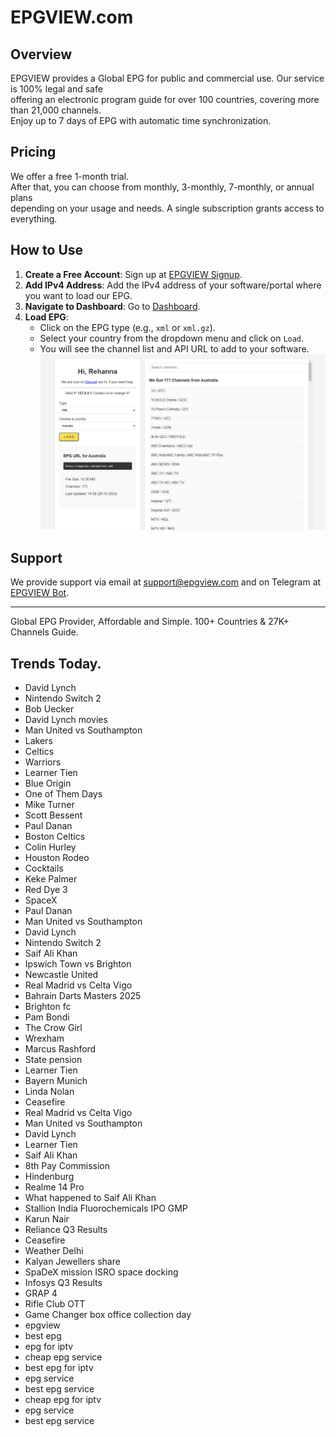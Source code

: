 # EPGVIEW.com



## Overview
EPGVIEW provides a Global EPG for public and commercial use. Our service is 100% legal and safe\
offering an electronic program guide for over 100 countries, covering more than 21,000 channels.\
Enjoy up to 7 days of EPG with automatic time synchronization.

## Pricing
We offer a free 1-month trial. \
After that, you can choose from monthly, 3-monthly, 7-monthly, or annual plans \
depending on your usage and needs. A single subscription grants access to everything.

## How to Use
1. **Create a Free Account**: Sign up at [EPGVIEW Signup](https://epgview.com/signup.php).
2. **Add IPv4 Address**: Add the IPv4 address of your software/portal where you want to load our EPG.
3. **Navigate to Dashboard**: Go to [Dashboard](https://epgview.com/dashboard.php).
4. **Load EPG**:
   - Click on the EPG type (e.g., `xml` or `xml.gz`).
   - Select your country from the dropdown menu and click on `Load`.
   - You will see the channel list and API URL to add to your software.
![EPGVIEW](img/dashboard.png)
## Support
We provide support via email at [support@epgview.com](mailto:support@epgview.com) and on Telegram at [EPGVIEW Bot](https://t.me/epgview_bot).

---

Global EPG Provider, Affordable and Simple. 100+ Countries & 27K+ Channels Guide.

## Trends Today.

- David Lynch
- Nintendo Switch 2
- Bob Uecker
- David Lynch movies
- Man United vs Southampton
- Lakers
- Celtics
- Warriors
- Learner Tien
- Blue Origin
- One of Them Days
- Mike Turner
- Scott Bessent
- Paul Danan
- Boston Celtics
- Colin Hurley
- Houston Rodeo
- Cocktails
- Keke Palmer
- Red Dye 3
- SpaceX
- Paul Danan
- Man United vs Southampton
- David Lynch
- Nintendo Switch 2
- Saif Ali Khan
- Ipswich Town vs Brighton
- Newcastle United
- Real Madrid vs Celta Vigo
- Bahrain Darts Masters 2025
- Brighton fc
- Pam Bondi
- The Crow Girl
- Wrexham
- Marcus Rashford
- State pension
- Learner Tien
- Bayern Munich
- Linda Nolan
- Ceasefire
- Real Madrid vs Celta Vigo
- Man United vs Southampton
- David Lynch
- Learner Tien
- Saif Ali Khan
- 8th Pay Commission
- Hindenburg
- Realme 14 Pro
- What happened to Saif Ali Khan
- Stallion India Fluorochemicals IPO GMP
- Karun Nair
- Reliance Q3 Results
- Ceasefire
- Weather Delhi
- Kalyan Jewellers share
- SpaDeX mission ISRO space docking
- Infosys Q3 Results
- GRAP 4
- Rifle Club OTT
- Game Changer box office collection day
- epgview
- best epg
- epg for iptv
- cheap epg service
- best epg for iptv
- epg service
- best epg service
- cheap epg for iptv
- epg service
- best epg service
